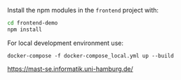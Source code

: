 Install the npm modules in the `frontend` project with:

```bash
cd frontend-demo
npm install
```


For local development environment use:

`docker-compose -f docker-compose_local.yml up --build`


https://mast-se.informatik.uni-hamburg.de/